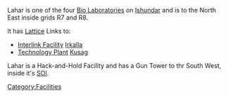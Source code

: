 Lahar is one of the four [Bio Laboratories](/Bio_Laboratory "wikilink")
on [Ishundar](/Ishundar "wikilink") and is to the North East inside grids
R7 and R8.

It has [Lattice](/Lattice "wikilink") Links to:

- [Interlink Facility](/Interlink_Facility "wikilink")
  [Irkalla](/Irkalla "wikilink")
- [Technology Plant](/Technology_Plant "wikilink")
  [Kusag](/Kusag "wikilink")

Lahar is a Hack-and-Hold Facility and has a Gun Tower to thr South West,
inside it's [SOI](/SOI "wikilink").

[Category:Facilities](/Category:Facilities "wikilink")
